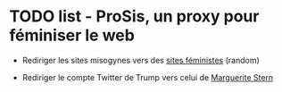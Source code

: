 # TODO list - ProSis, un proxy pour féminiser le web

* Rediriger les sites misogynes vers des [sites féministes](http://www.bafe.fr) (random)

* Rediriger le compte Twitter de Trump vers celui de [Marguerite Stern](https://twitter.com/MargueriteStern)
